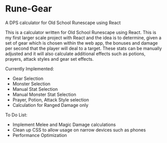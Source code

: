 # Rune-Gear
A DPS calculator for Old School Runescape using React

This is a calculator written for Old School Runescape using React. This is my first larger scale project with React and the idea is to determine, given a set of gear which is chosen within the web app, the bonuses and damage per second that the player will deal to a target. These stats can be manually adjusted and it will also calculate additional effects such as potions, prayers, attack styles and gear set effects. 

Currently Implemented:

- Gear Selection
- Monster Selection
- Manual Stat Selection
- Manual Monster Stat Selection
- Prayer, Potion, Attack Style selection
- Calculation for Ranged Damage only


To Do List:

- Implement Melee and Magic Damage calculations
- Clean up CSS to allow usage on narrow devices such as phones
- Performance Optimization